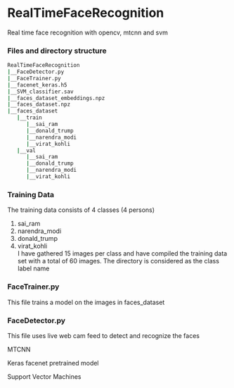 # RealTimeFaceRecognition
Real time face recognition with opencv, mtcnn and svm  

### Files and directory structure   
```bash
RealTimeFaceRecognition
|__FaceDetector.py      
|__FaceTrainer.py     
|__facenet_keras.h5    
|__SVM_classifier.sav    
|__faces_dataset_embeddings.npz   
|__faces_dataset.npz   
|__faces_dataset   
   |__train   
      |__sai_ram    
      |__donald_trump   
      |__narendra_modi   
      |__virat_kohli   
   |__val   
      |__sai_ram   
      |__donald_trump   
      |__narendra_modi   
      |__virat_kohli   
```


### Training Data  
The training data consists of 4 classes (4 persons)
1. sai_ram
2. narendra_modi
3. donald_trump
4. virat_kohli  
I have gathered 15 images per class and have compiled the training data set with a total of 60 images. The directory is considered as the class label name


### FaceTrainer.py   
This file trains a model on the images in faces_dataset

### FaceDetector.py   
This file uses live web cam feed to detect and recognize the faces


MTCNN

Keras facenet pretrained model

Support Vector Machines


